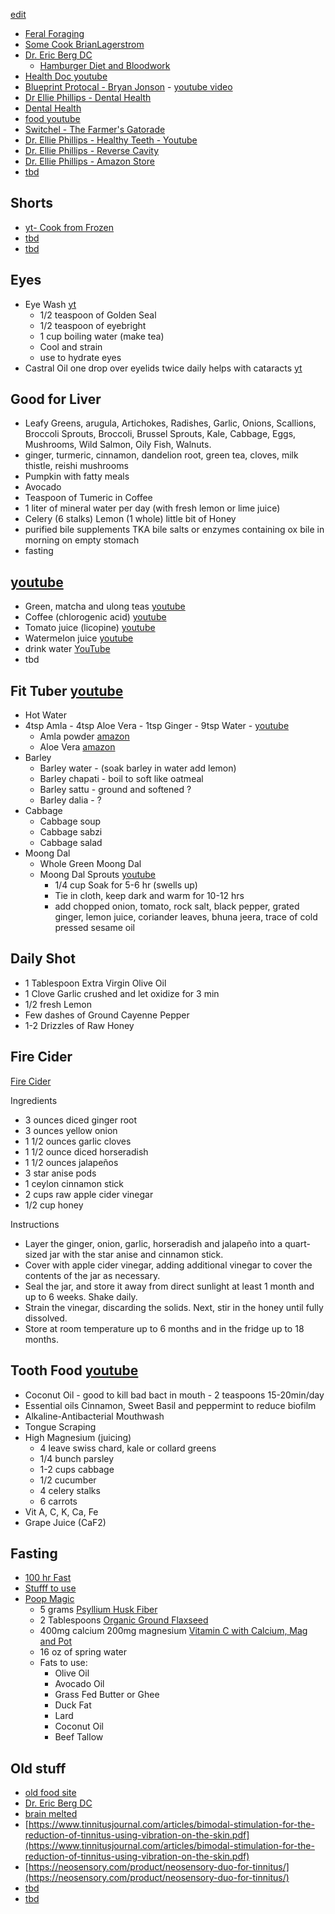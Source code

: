 [edit](https://github.com/christrees/blog/edit/master/food/README.md)

- [Feral Foraging](https://www.youtube.com/@FeralForaging/videos)
- [Some Cook BrianLagerstrom](https://www.youtube.com/@BrianLagerstrom)
- [Dr. Eric Berg DC](https://www.youtube.com/c/DrEricBergDC)
  - [Hamburger Diet and Bloodwork](https://www.youtube.com/watch?v=2foYhMX8mMc)
- [Health Doc youtube](https://www.youtube.com/@motivationaldoc/videos)
- [Blueprint Protocal - Bryan Jonson](https://protocol.bryanjohnson.com) - [youtube video](https://youtu.be/ECTBg2AtOfc)
- [Dr Ellie Phillips - Dental Health](https://www.youtube.com/@dr.elliephillips)
- [Dental Health](https://www.youtube.com/@gabearruda2874)
- [food youtube](https://www.youtube.com/@frischerezepte)
- [Switchel - The Farmer's Gatorade](https://www.youtube.com/watch?v=zBGg4Svd8HI)
- [Dr. Ellie Phillips - Healthy Teeth - Youtube](https://www.youtube.com/watch?v=tXZbmz6kBUU)
- [Dr. Ellie Phillips - Reverse Cavity](https://www.youtube.com/watch?v=4wlRM-YgRQ8)
- [Dr. Ellie Phillips - Amazon Store](https://www.youtube.com/redirect?event=video_description&redir_token=QUFFLUhqbGRBNi11bXBsZFR3QlBHM2RyMTNoNmJ6VWtud3xBQ3Jtc0tsdzRMRWUxNjZFcUpON1ZJZnZhdG9SazdNUlFDSjIzSXJWMG5PSVZZRE1xeVh6bEM1RU1BLVBFVThJWkpESGZjUWtDMnJaalNmU29DbVBvN2t5SnJ3OXg5cTNrQ3NGVWNyc3JmLWRhYloxUG1FNWNXYw&q=https%3A%2F%2Fwww.amazon.com%2Fshop%2Fdr.elliephillips&v=tXZbmz6kBUU)
- [tbd]()

## Shorts
- [yt- Cook from Frozen](https://www.youtube.com/watch?v=_jKYjg35Cm0)
- [tbd]()
- [tbd]()
## Eyes
- Eye Wash [yt](https://youtu.be/4eBw7gmJ0Kg?t=448)
  - 1/2 teaspoon of Golden Seal
  - 1/2 teaspoon of eyebright
  - 1 cup boiling water (make tea)
  - Cool and strain
  - use to hydrate eyes
- Castral Oil one drop over eyelids twice daily helps with cataracts [yt](https://youtu.be/4eBw7gmJ0Kg?t=371)
  
## Good for Liver
- Leafy Greens, arugula, Artichokes, Radishes, Garlic, Onions, Scallions, Broccoli Sprouts, Broccoli, Brussel Sprouts, Kale, Cabbage, Eggs, Mushrooms, Wild Salmon, Oily Fish, Walnuts.
- ginger, turmeric, cinnamon, dandelion root, green tea, cloves, milk thistle, reishi mushrooms
- Pumpkin with fatty meals
- Avocado
- Teaspoon of Tumeric in Coffee
- 1 liter of mineral water per day (with fresh lemon or lime juice)
- Celery (6 stalks) Lemon (1 whole) little bit of Honey
- purified bile supplements TKA bile salts or enzymes containing ox bile in morning on empty stomach
- fasting

## [youtube](https://www.youtube.com/watch?v=e_qG4f6n3pw)
- Green, matcha and ulong teas [youtube](https://youtu.be/e_qG4f6n3pw?t=1386)
- Coffee (chlorogenic acid) [youtube](https://youtu.be/e_qG4f6n3pw?t=1552)
- Tomato juice (licopine) [youtube](https://youtu.be/e_qG4f6n3pw?t=1670)
- Watermelon juice [youtube](https://youtu.be/e_qG4f6n3pw?t=1848)
- drink water [YouTube](https://youtu.be/e_qG4f6n3pw?t=2148)
- tbd

## Fit Tuber [youtube](https://www.youtube.com/watch?v=gjYVS8m91UU)
- Hot Water
- 4tsp Amla - 4tsp Aloe Vera - 1tsp Ginger - 9tsp Water - [youtube](https://youtu.be/gjYVS8m91UU?t=214)
  - Amla powder [amazon](https://www.amazon.com/Certified-USDA-Organic-Powder-Amalaki/dp/B0B1Y3N8VK/ref=sr_1_24?hvadid=410021340216&hvdev=c&hvlocphy=9018109&hvnetw=g&hvqmt=e&hvrand=4662424040253479676&hvtargid=kwd-335947816064&hydadcr=21851_11240826&keywords=amla+juice+pure&qid=1685020318&sr=8-24)
  - Aloe Vera [amazon](https://www.amazon.com/Lily-Desert-Juice-Aloe-ounces/dp/B007J6JBV2/ref=sr_1_5?keywords=aloe+juice+pure&qid=1685031861&sprefix=alow+juice+pure%2Caps%2C150&sr=8-5)
- Barley 
  - Barley water - (soak barley in water add lemon)
  - Barley chapati - boil to soft like oatmeal
  - Barley sattu - ground and softened ?
  - Barley dalia - ?
- Cabbage
  - Cabbage soup
  - Cabbage sabzi
  - Cabbage salad
- Moong Dal 
  - Whole Green Moong Dal
  - Moong Dal Sprouts [youtube](https://youtu.be/gjYVS8m91UU?t=432)
    - 1/4 cup Soak for 5-6 hr (swells up)
    - Tie in cloth, keep dark and warm for 10-12 hrs
    - add chopped onion, tomato, rock salt, black pepper, grated ginger, lemon juice, coriander leaves, bhuna jeera, trace of cold pressed sesame oil
## Daily Shot
 - 1 Tablespoon Extra Virgin Olive Oil
 - 1 Clove Garlic crushed and let oxidize for 3 min
 - 1/2 fresh Lemon
 - Few dashes of Ground Cayenne Pepper
 - 1-2 Drizzles of Raw Honey

## Fire Cider 
[Fire Cider](https://nourishedkitchen.com/fire-cider/) 

Ingredients
 - 3 ounces diced ginger root
 - 3 ounces yellow onion
 - 1 1/2 ounces garlic cloves
 - 1 1/2 ounce diced horseradish
 - 1 1/2 ounces jalapeños
 - 3 star anise pods
 - 1 ceylon cinnamon stick
 - 2 cups raw apple cider vinegar
 - 1/2 cup honey

Instructions
 - Layer the ginger, onion, garlic, horseradish and jalapeño into a quart-sized jar with the star anise and cinnamon stick. 
 - Cover with apple cider vinegar, adding additional vinegar to cover the contents of the jar as necessary.
 - Seal the jar, and store it away from direct sunlight at least 1 month and up to 6 weeks. Shake daily.
 - Strain the vinegar, discarding the solids. Next, stir in the honey until fully dissolved.
 - Store at room temperature up to 6 months and in the fridge up to 18 months.


## Tooth Food [youtube](https://www.youtube.com/watch?v=XrpNrJoH4wI)
- Coconut Oil - good to kill bad bact in mouth - 2 teaspoons 15-20min/day
- Essential oils Cinnamon, Sweet Basil and peppermint to reduce biofilm
- Alkaline-Antibacterial Mouthwash
- Tongue Scraping
- High Magnesium (juicing)
  - 4 leave swiss chard, kale or collard greens
  - 1/4 bunch parsley
  - 1-2 cups cabbage
  - 1/2 cucumber
  - 4 celery stalks
  - 6 carrots
- Vit A, C, K, Ca, Fe
- Grape Juice (CaF2)

## Fasting
- [100 hr Fast](https://www.youtube.com/watch?v=3XUp7_eir18)
- [Stufff to use](https://www.youtube.com/watch?v=rOp27W33gBU)
- [Poop Magic](https://www.youtube.com/watch?v=zRE-ziGjoS8)
  - 5 grams [Psyllium Husk Fiber](https://www.amazon.com/Organic-India-Psyllium-Herbal-Powder/dp/B0016AXN7A)
  - 2 Tablespoons [Organic Ground Flaxseed](https://www.amazon.com/Spectrum-Essentials-Organic-Ground-Flaxseed/dp/B00DOKFLYI)
  - 400mg calcium 200mg magnesium [Vitamin C with Calcium, Mag and Pot](https://www.amazon.com/dp/B005IZIXC4)
  - 16 oz of spring water
  - Fats to use:
    - Olive Oil
    - Avocado Oil
    - Grass Fed Butter or Ghee
    - Duck Fat
    - Lard
    - Coconut Oil
    - Beef Tallow


## Old stuff

 - [old food site](./food.html)
 - [Dr. Eric Berg DC](https://www.youtube.com/c/DrEricBergDC)
 - [brain melted](https://www.youtube.com/watch?v=iLuxURgAieM)
 - [https://www.tinnitusjournal.com/articles/bimodal-stimulation-for-the-reduction-of-tinnitus-using-vibration-on-the-skin.pdf](https://www.tinnitusjournal.com/articles/bimodal-stimulation-for-the-reduction-of-tinnitus-using-vibration-on-the-skin.pdf)
 - [https://neosensory.com/product/neosensory-duo-for-tinnitus/](https://neosensory.com/product/neosensory-duo-for-tinnitus/)
 - [tbd]()
 - [tbd]()
